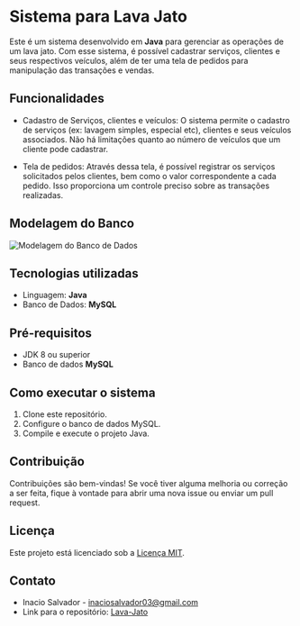 # Sistema para Lava Jato

Este é um sistema desenvolvido em **Java** para gerenciar as operações de um lava jato. Com esse sistema, é possível cadastrar serviços, clientes e seus respectivos veículos, além de ter uma tela de pedidos para manipulação das transações e vendas.

## Funcionalidades

- Cadastro de Serviços, clientes e veículos: O sistema permite o cadastro de serviços (ex: lavagem simples, especial etc), clientes e seus veículos associados. Não há limitações quanto ao número de veículos que um cliente pode cadastrar.

- Tela de pedidos: Através dessa tela, é possível registrar os serviços solicitados pelos clientes, bem como o valor correspondente a cada pedido. Isso proporciona um controle preciso sobre as transações realizadas.

## Modelagem do Banco
![Modelagem do Banco de Dados](https://github.com/inaciosalvador/Lava_Jato/assets/112987249/5a6bdb16-33c3-4519-baeb-bdb9e1027457)

## Tecnologias utilizadas

- Linguagem: **Java**
- Banco de Dados: **MySQL**

## Pré-requisitos

- JDK 8 ou superior
- Banco de dados **MySQL**

## Como executar o sistema

1. Clone este repositório.
2. Configure o banco de dados MySQL.
3. Compile e execute o projeto Java.

## Contribuição

Contribuições são bem-vindas! Se você tiver alguma melhoria ou correção a ser feita, fique à vontade para abrir uma nova issue ou enviar um pull request.

## Licença

Este projeto está licenciado sob a [Licença MIT](https://github.com/inaciosalvador/Lava_Jato/blob/main/LICENSE).

## Contato


- Inacio Salvador - inaciosalvador03@gmail.com
- Link para o repositório: [Lava-Jato](https://github.com/inaciosalvador/Lava_Jato)
